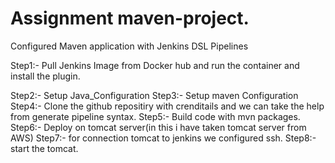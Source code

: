 # Assignment maven-project.
 
Configured Maven application with Jenkins DSL Pipelines

Step1:- Pull Jenkins Image from Docker hub and run the container and install the plugin.

Step2:- Setup Java_Configuration
Step3:- Setup maven Configuration
Step4:- Clone the github repositiry with crenditails and we can take the help from generate pipeline syntax.
Step5:- Build code with mvn packages.
Step6:- Deploy on tomcat server(in this i have taken tomcat server from AWS)
Step7:- for connection tomcat to jenkins we configured ssh.
Step8:- start the tomcat.
